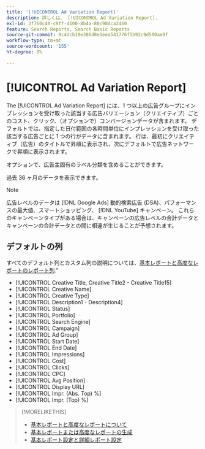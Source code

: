 ```yaml
---
title: '[!UICONTROL Ad Variation Report]'
description: 詳しくは、 [!UICONTROL Ad Variation Report].
exl-id: 3f760c40-c9ff-4100-8b4a-80c98dca2460
feature: Search Reports, Search Basic Reports
source-git-commit: 9c4dcb19e386d8e1eea541776f5b92c9d500ae9f
workflow-type: tm+mt
source-wordcount: '155'
ht-degree: 0%

---
```


# [!UICONTROL Ad Variation Report]

The [!UICONTROL Ad Variation Report] には、1 つ以上の広告グループにインプレッションを受け取った該当する広告バリエーション（クリエイティブ）ごとのコスト、クリック、（オプションで）コンバージョンデータが含まれます。 デフォルトでは、指定した日付範囲の各時間単位にインプレッションを受け取った該当する広告ごとに 1 つの行がデータに含まれます。 行は、最初にクリエイティブ（広告）のタイトルで昇順に表示され、次にデフォルトで広告ネットワークで昇順に表示されます。

オプションで、広告主固有のラベル分類を含めることができます。

過去 36 ヶ月のデータを表示できます。

>[!NOTE]
>
>広告レベルのデータは [!DNL Google Ads] 動的検索広告 (DSA)、パフォーマンスの最大値、スマートショッピング、 [!DNL YouTube] キャンペーン。 これらのキャンペーンタイプがある場合は、キャンペーンの広告レベルの合計データとキャンペーンの合計データとの間に相違が生じることが予想されます。

## デフォルトの列

すべてのデフォルト列とカスタム列の説明については、[基本レポートと高度なレポートのレポート列](basic-advanced-report-columns.md).&quot;

* [!UICONTROL Creative Title, Creative Title2 - Creative Title15]
* [!UICONTROL Creative Name]
* [!UICONTROL Creative Type]
* [!UICONTROL Description1 - Description4]
* [!UICONTROL Status]
* [!UICONTROL Portfolio]
* [!UICONTROL Search Engine]
* [!UICONTROL Campaign]
* [!UICONTROL Ad Group]
* [!UICONTROL Start Date]
* [!UICONTROL End Date]
* [!UICONTROL Impressions]
* [!UICONTROL Cost]
* [!UICONTROL Clicks]
* [!UICONTROL CPC]
* [!UICONTROL Avg Position]
* [!UICONTROL Display URL]
* [!UICONTROL Impr. (Abs. Top) %]
* [!UICONTROL Impr. (Top) %]

>[!MORELIKETHIS]
>
>* [基本レポートと高度なレポートについて](basic-advanced-report-about.md)
>* [基本レポートまたは高度なレポートの生成](basic-advanced-report-generate.md)
>* [基本レポート設定と詳細レポート設定](basic-advanced-report-settings.md)
